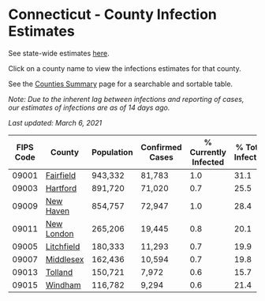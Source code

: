# Connecticut - County Infection Estimates

See state-wide estimates [here](/infections/us-ct).

Click on a county name to view the infections estimates for that county.

See the [Counties Summary](/infections/summary-counties) page for a searchable and sortable table.

*Note: Due to the inherent lag between infections and reporting of cases, our estimates of infections are as of 14 days ago.*

*Last updated: March 6, 2021*

|   FIPS Code |                   County |   Population |   Confirmed Cases |   % Currently Infected |   % Total Infected |
|-------------|--------------------------|--------------|-------------------|------------------------|--------------------|
|       09001 |   [Fairfield](fairfield) |      943,332 |            81,783 |                    1.0 |               31.1 |
|       09003 |     [Hartford](hartford) |      891,720 |            71,020 |                    0.7 |               25.5 |
|       09009 |   [New Haven](new-haven) |      854,757 |            72,947 |                    1.0 |               28.4 |
|       09011 | [New London](new-london) |      265,206 |            19,445 |                    0.8 |               20.1 |
|       09005 | [Litchfield](litchfield) |      180,333 |            11,293 |                    0.7 |               19.9 |
|       09007 |   [Middlesex](middlesex) |      162,436 |            10,594 |                    0.7 |               19.8 |
|       09013 |       [Tolland](tolland) |      150,721 |             7,972 |                    0.6 |               15.7 |
|       09015 |       [Windham](windham) |      116,782 |             9,294 |                    0.6 |               21.4 |